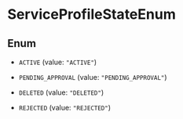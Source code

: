 

# ServiceProfileStateEnum

## Enum


* `ACTIVE` (value: `"ACTIVE"`)

* `PENDING_APPROVAL` (value: `"PENDING_APPROVAL"`)

* `DELETED` (value: `"DELETED"`)

* `REJECTED` (value: `"REJECTED"`)



